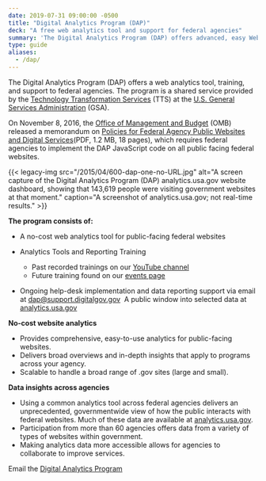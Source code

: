 ```yaml
---
date: 2019-07-31 09:00:00 -0500
title: "Digital Analytics Program (DAP)"
deck: "A free web analytics tool and support for federal agencies"
summary: 'The Digital Analytics Program (DAP) offers advanced, easy Web analytics to federal agencies.'
type: guide
aliases:
  - /dap/
---
```


The Digital Analytics Program (DAP) offers a web analytics tool, training, and support to federal agencies. The program is a shared service provided by the [Technology Transformation Services](http://www.gsa.gov/tts) (TTS) at the [U.S. General Services Administration](https://www.gsa.gov) (GSA).

On November 8, 2016, the [Office of Management and Budget](https://www.whitehouse.gov/omb/) (OMB) released a memorandum on [Policies for Federal Agency Public Websites and Digital Services](https://obamawhitehouse.archives.gov/sites/default/files/omb/memoranda/2017/m-17-06.pdf)(PDF, 1.2 MB, 18 pages), which requires federal agencies to implement the DAP JavaScript code on all public facing federal websites. 

{{< legacy-img src="/2015/04/600-dap-one-no-URL.jpg" alt="A screen capture of the Digital Analytics Program (DAP) analytics.usa.gov website dashboard, showing that 143,619 people were visiting government websites at that moment." caption="A screenshot of analytics.usa.gov; not real-time results." >}}

**The program consists of:** 

- A no-cost web analytics tool for public-facing federal websites
- Analytics Tools and Reporting Training
    - Past recorded trainings on our [YouTube channel](https://www.youtube.com/playlist?list=PLd9b-GuOJ3nFwlyvLFUtmDpYFKezhot8P) 
    - Future training found on our [events page](https://demo.digital.gov/events/) 

- Ongoing help-desk implementation and data reporting support via email at [dap@support.digitalgov.gov](mailto:dap@support.digitalgov.gov) 
A public window into selected data at [analytics.usa.gov](https://analytics.usa.gov/)


**No-cost website analytics**

- Provides comprehensive, easy-to-use analytics for public-facing websites.
- Delivers broad overviews and in-depth insights that apply to programs across your agency.
- Scalable to handle a broad range of .gov sites (large and small).

**Data insights across agencies**

- Using a common analytics tool across federal agencies delivers an unprecedented, governmentwide view of how the public interacts with federal websites. Much of these data are available at [analytics.usa.gov](https://analytics.usa.gov/). 
- Participation from more than 60 agencies offers data from a variety of types of websites within government. 
- Making analytics data more accessible allows for agencies to collaborate to improve services.


Email the [Digital Analytics Program](mailto:dap@support.digitalgov.gov)
